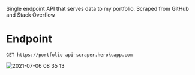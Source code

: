 Single endpoint API that serves data to my portfolio. Scraped from GitHub and Stack Overflow

# Endpoint
`GET https://portfolio-api-scraper.herokuapp.com`

![2021-07-06 08 35 13](https://user-images.githubusercontent.com/796499/124553640-44923e80-de35-11eb-8a75-f1f217cf72b6.gif)


